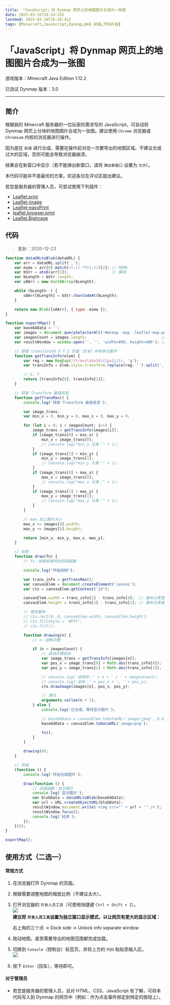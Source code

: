```yaml
---
title: 「JavaScript」将 Dynmap 网页上的地图图片合成为一张图
date: 2025-03-16T16:24:15Z
lastmod: 2025-03-16T16:26:41Z
tags: [Minecraft,JavaScript,Dynmap,Web 前端,代码片段]
---
```


# 「JavaScript」将 Dynmap 网页上的地图图片合成为一张图

游戏版本：Minecraft Java Edition 1.12.2

已测试 Dynmap 版本：3.0

---

## 简介

根据我的 Minecraft 服务器的一位玩家的需求写的 JavaScript，可自动将 Dynmap 网页上分块的地图图片合成为一张图。建议使用 `Chrome` 浏览器或 `Chromium` 内核的浏览器进行操作。

因为是在 `前端` 进行合成，需要在操作前浏览一次要导出的地图区域。不建议合成过大的区域，否则可能会导致浏览器崩溃。

结果会在新窗口中显示（若不能弹出新窗口，请将 `弹出新窗口` 设置为 `允许`）。

本代码可能并不是最优的方案，欢迎各位在评论区提出建议。

若您是服务器的管理人员，可尝试使用下列插件：

- [Leaflet.print](https://github.com/aratcliffe/Leaflet.print)
- [Leaflet-image](https://github.com/mapbox/leaflet-image)
- [Leaflet-easyPrint](https://github.com/rowanwins/leaflet-easyPrint)
- [leaflet.browser.print](https://github.com/Igor-Vladyka/leaflet.browser.print)
- [Leaflet.BigImage](https://github.com/pasichnykvasyl/Leaflet.BigImage)

## 代码

> 更新：2020-12-23

```javascript
function dataURLtoBlob(dataURL) {
    var arr = dataURL.split(',');
    var mime = arr[0].match(/(:)(.*?)(;)/)[2]; // MIME
    var bStr = atob(arr[1]);                   // 解码
    var bLength = bStr.length;
    var u8Arr = new Uint8Array(bLength);

    while (bLength--) {
        u8Arr[bLength] = bStr.charCodeAt(bLength);
    }

    return new Blob([u8Arr], { type: mime });
}

function exportMap() {
    var base64Data = '';
    var images = document.querySelectorAll('#mcmap .map .leaflet-map-pane .leaflet-tile-pane .leaflet-layer img');
    var imagesCount = images.length;                                 // 图片数量
    var resultWindow = window.open('', '', 'width=800, height=480'); // 新窗口：显示结果

    // 提取 translate3d X Y Z 的值（文本）并转换为数字
    function getTransInfo(elem) {
        var reg = new RegExp(/(translate3d\(|px|\))/, 'g');
        var transInfo = elem.style.transform.replace(reg, '').split(', ').map(Number);

        // X, Y
        return [transInfo[0], transInfo[1]];
    }

    // 获取 Transform 最值信息
    function getTransMax() {
        console.log('获取 Transform 最值信息');

        var image_trans;
        var min_x = 0, min_y = 0, max_x = 0, max_y = 0;

        for (let i = 0; i < imagesCount; i++) {
            image_trans = getTransInfo(images[i]);
            if (image_trans[0] < min_x) {
                min_x = image_trans[0];
                // console.log("min_x 元素：" + i);
            }
            if (image_trans[1] < min_y) {
                min_y = image_trans[1];
                // console.log("min_y 元素：" + i);
            }
            if (image_trans[0] > max_x) {
                max_x = image_trans[0];
                // console.log("max_x 元素：" + i);
            }
            if (image_trans[1] > max_y) {
                max_y = image_trans[1];
                // console.log("max_y 元素：" + i);
            }
        }

        // max 加上图片大小
        max_x += images[0].width;
        max_y += images[0].height;

        return [min_x, min_y, max_x, max_y];
    }

    // 绘制
    function draw(fn) {
        // fn：绘制结束时的回调函数

        console.log("开始绘制");

        var trans_info = getTransMax();
        var canvasElem = document.createElement('canvas');
        var ctx = canvasElem.getContext('2d');

        canvasElem.width = trans_info[2] - trans_info[0];  // 画布元素宽度
        canvasElem.height = trans_info[3] - trans_info[1]; // 画布元素高度

        // 填充画布
        // ctx.rect(0, 0, canvasElem.width, canvasElem.height);
        // ctx.fillStyle = '#FFF';
        // ctx.fill();

        function drawing(n) {
            // n：绘制次数

            if (n < imagesCount) {
                // 自动计算坐标
                var image_trans = getTransInfo(images[n]);
                var pos_x = image_trans[0] + Math.abs(trans_info[0]);
                var pos_y = image_trans[1] + Math.abs(trans_info[1]);

                // console.log('绘制中：' + n + ' / ' + imagesCount);
                // console.log('坐标：' + pos_x + ', ' + pos_y);
                ctx.drawImage(images[n], pos_x, pos_y);

                // 递归
                arguments.callee(n + 1);
            } else {
                console.log('已合成，等待显示图片');

                // base64Data = canvasElem.toDataURL('image/jpeg', 0.8); // JPEG
                base64Data = canvasElem.toDataURL('image/png');          // PNG

                fn();
            }
        }

        drawing(0);
    }

    // 开始
    (function () {
        console.log('开始合成图片');

        draw(function () {
            // 回调函数：显示图片
            console.log('显示图片');
            var blobData = dataURLtoBlob(base64Data);
            var url = URL.createObjectURL(blobData);
            resultWindow.document.write('<img src="' + url + '" />');
            resultWindow.focus();
            console.log('结束');
        });
    })();
}

exportMap();
```

## 使用方式（二选一）

#### 常规方式

1. 在浏览器打开 Dynmap 的页面。
2. 根据需要调整地图的缩放比例（不建议太大）。
3. 打开浏览器的 `开发人员工具`（可使用快捷键 `Ctrl + Shift + I`）。  
    ​![](assets/network-asset-01-20250316162508-3w1fppe.png)  
    **建议将** **​`开发人员工具`​** **设置为独立窗口显示模式，以让网页有更大的显示区域：**

    右上角的三个点 -\> Dock side -\> Unlock info separate window
4. 拖动地图，直至需要导出的地图范围都完成加载。
5. 切换到 `Console`（控制台）标签页，并将上方的 `代码` 粘贴至输入区。  
    ​![](assets/network-asset-02-20250316162508-nz6ede0.png)
6. 按下 `Enter`（回车），等待即可。

#### 对于管理员

- 若您是服务器的管理人员，且对 HTML、CSS、JavaScript 有了解，可将本代码写入到 Dynmap 的网页中（例如：作为点击事件绑定到特定的按钮上）。

‍
